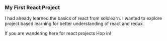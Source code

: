### My First React Project

I had already learned the basics of react from sololearn.
I wanted to explore project based learning for better understanding of react and redux

If you are wandering here for react projects Hop in!
